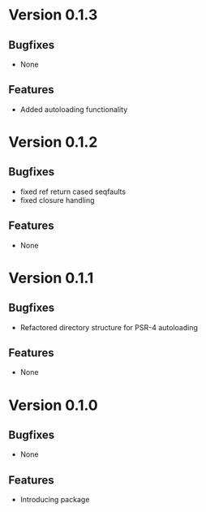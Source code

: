 # Version 0.1.3

## Bugfixes

* None

## Features

* Added autoloading functionality

# Version 0.1.2

## Bugfixes

* fixed ref return cased seqfaults
* fixed closure handling

## Features

* None

# Version 0.1.1

## Bugfixes

* Refactored directory structure for PSR-4 autoloading

## Features

* None

# Version 0.1.0

## Bugfixes

* None

## Features

* Introducing package
